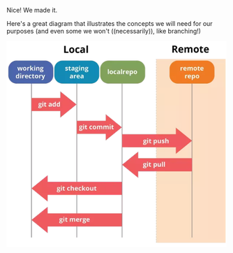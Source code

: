Nice! We made it. 

Here's a great diagram that illustrates the concepts we will need for our purposes (and even some we won't ((necessarily)), like branching!)

<img align="right" src="images/git_flow_image.png">
